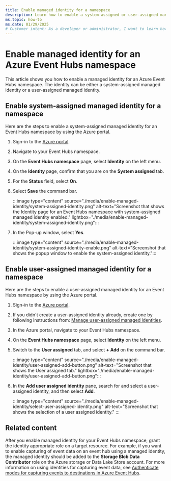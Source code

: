 ```yaml
---
title: Enable managed identity for a namespace
description: Learn how to enable a system-assigned or user-assigned managed identity for an Azure Event Hubs namespace. 
ms.topic: how-to
ms.date: 01/29/2025
# Customer intent: As a developer or administrator, I want to learn how to enable managed identity for an Azure Event Hubs namespace. 
---
```


# Enable managed identity for an Azure Event Hubs namespace
This article shows you how to enable a managed identity for an Azure Event Hubs namespace. The identity can be either a system-assigned managed identity or a user-assigned managed identity. 

## Enable system-assigned managed identity for a namespace
Here are the steps to enable a system-assigned managed identity for an Event Hubs namespace by using the Azure portal.

1. Sign-in to the [Azure portal](https://portal.azure.com).
1. Navigate to your Event Hubs namespace. 
1. On the **Event Hubs namespace** page, select **Identity** on the left menu.
1. On the **Identity** page, confirm that you are on the **System assigned** tab.
1. For the **Status** field, select **On**.
1. Select **Save** the command bar. 

    :::image type="content" source="./media/enable-managed-identity/system-assigned-identity.png" alt-text="Screenshot that shows the Identity page for an Event Hubs namespace with system-assigned managed identity enabled." lightbox="./media/enable-managed-identity/system-assigned-identity.png":::
1. In the Pop-up window, select **Yes**. 

    :::image type="content" source="./media/enable-managed-identity/system-assigned-identity-enable.png" alt-text="Screenshot that shows the popup window to enable the system-assigned identity.":::


## Enable user-assigned managed identity for a namespace
Here are the steps to enable a user-assigned managed identity for an Event Hubs namespace by using the Azure portal.

1. Sign-in to the [Azure portal](https://portal.azure.com).
1. If you didn't create a user-assigned identity already, create one by following instructions from: [Manage user-assigned managed identities](/entra/identity/managed-identities-azure-resources/how-manage-user-assigned-managed-identities).
1. In the Azure portal, navigate to your Event Hubs namespace. 
1. On the **Event Hubs namespace** page, select **Identity** on the left menu.
1. Switch to the **User assigned** tab, and select **+ Add** on the command bar. 

    :::image type="content" source="./media/enable-managed-identity/user-assigned-add-button.png" alt-text="Screenshot that shows the User assigned tab." lightbox="./media/enable-managed-identity/user-assigned-add-button.png":::    
1. In the **Add user assigned identity** pane, search for and select a user-assigned identity, and then select **Add**.

    :::image type="content" source="./media/enable-managed-identity/select-user-assigned-identity.png" alt-text="Screenshot that shows the selection of a user assigned identity." :::    

## Related content
After you enable managed identity for your Event Hubs namespace, grant the identity appropriate role on a target resource. For example, if you want to enable capturing of event data on an event hub using a managed identity, the managed identity should be added to the **Storage Blob Data Contributor** role on the Azure storage or Data Lake Store account. For more information on using identities for capturing event data, see [Authenticate modes for capturing events to destinations in Azure Event Hubs](event-hubs-capture-managed-identity.md). 